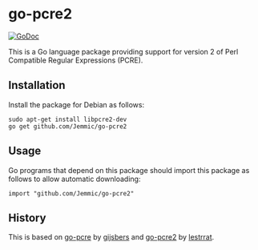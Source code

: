 # go-pcre2

[![GoDoc](https://godoc.org/github.com/Jemmic/go-pcre2?status.svg)](https://godoc.org/github.com/Jemmic/go-pcre2)

This is a Go language package providing support for version 2 of
Perl Compatible Regular Expressions (PCRE).

## Installation

Install the package for Debian as follows:

    sudo apt-get install libpcre2-dev
    go get github.com/Jemmic/go-pcre2

## Usage

Go programs that depend on this package should import
this package as follows to allow automatic downloading:

    import "github.com/Jemmic/go-pcre2"

## History

This is based on 
[go-pcre](https://github.com/gijsbers/go-pcre) by [gijsbers](https://github.com/gijsbers)
and [go-pcre2](https://github.com/lestrrat/go-pcre2) by [lestrrat](https://github.com/lestrrat).
